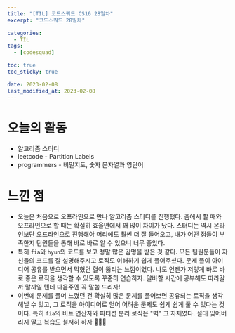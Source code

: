 ```yaml
---
title: "[TIL] 코드스쿼드 CS16 28일차"
excerpt: "코드스쿼드 28일차"

categories:
  - TIL
tags:
  - [codesquad]

toc: true
toc_sticky: true

date: 2023-02-08
last_modified_at: 2023-02-08
---
```


# 오늘의 활동
- 알고리즘 스터디
- leetcode - Partition Labels
- programmers - 비밀지도, 숫자 문자열과 영단어

# 느낀 점
- 오늘은 처음으로 오프라인으로 만나 알고리즘 스터디를 진행했다. 줌에서 할 때와 오프라인으로 할 때는 확실히 효율면에서 꽤 많이 차이가 났다. 스터디는 역시 온라인보단 오프라인으로 진행해야 머리에도 훨씬 더 잘 들어오고, 내가 어떤 점들이 부족한지 팀원들을 통해 바로 바로 알 수 있으니 너무 좋았다.
- 특히 `fia`와 `hyun`의 코드를 보고 정말 많은 감명을 받은 것 같다. 모든 팀원분들이 자신들의 코드를 잘 설명해주시고 로직도 이해하기 쉽게 풀어주셨다. 문제 풀이 아이디어 공유를 받으면서 막혔던 혈이 뚫리는 느낌이었다. 나도 언젠가 저렇게 바로 바로 좋은 로직을 생각할 수 있도록 꾸준히 연습하자. 알바할 시간에 공부해도 따라갈까 말까일 텐데 다음주엔 꼭 말씀 드리자!
- 이번에 문제를 풀며 느꼈던 건 확실히 많은 문제를 풀어보면 공유되는 로직을 생각해낼 수 있고, 그 로직을 아이디어로 얻어 어려운 문제도 쉽게 쉽게 풀 수 있다는 것이다. 특히 `fia`의 비트 연산자와 파티션 분리 로직은 "벽" 그 자체였다. 절대 잊어버리지 말고 복습도 철저히 하자 🧑🏻‍💻